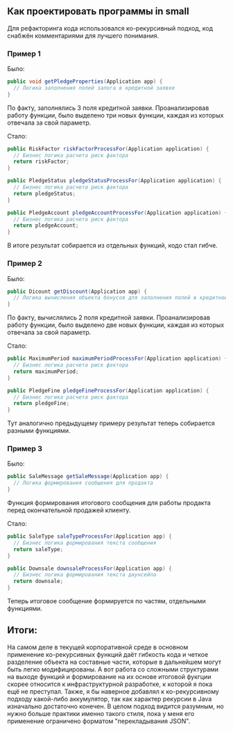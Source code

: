 ## Как проектировать программы in small

Для рефакторинга кода использовался ко-рекурсивный подход, код снабжён комментариями для лучшего понимания.

### Пример 1
Было:
``` Java
public void getPledgeProperties(Application app) {
  // Логика заполнения полей залога в кредитной заявке
}
```

По факту, заполнялись 3 поля кредитной заявки. Проанализировав работу функции, было выделено три новых функции, каждая из которых отвечала за свой параметр.

Стало:
``` Java
public RiskFactor riskFactorProcessFor(Application application) {
  // Бизнес логика расчета риск фактора
  return riskFactor;
}

public PledgeStatus pledgeStatusProcessFor(Application application) {
  // Бизнес логика расчета риск фактора
  return pledgeStatus;
}

public PledgeAccount pledgeAccountProcessFor(Application application) {
  // Бизнес логика расчета риск фактора
  return pledgeAccount;
}
```
В итоге результат собирается из отдельных функций, кодо стал гибче.

### Пример 2
Было:
``` Java
public Dicount getDiscount(Application app) {
  // Логика вычисления объекта бонусов для заполнения полей в кредитной заявке
}
```

По факту, вычислялиcь 2 поля кредитной заявки. Проанализировав работу функции, было выделено две новых функции, каждая из которых отвечала за свой параметр.

Стало:
``` Java
public MaximumPeriod maximumPeriodProcessFor(Application application) {
  // Бизнес логика расчета риск фактора
  return maximumPeriod;
}

public PledgeFine pledgeFineProcessFor(Application application) {
  // Бизнес логика расчета риск фактора
  return pledgeFine;
}
```

Тут аналогично предыдущему примеру результат теперь собирается разными функциями.

### Пример 3
Было:
``` Java
public SaleMessage getSaleMessage(Application app) {
  // Логика формирования сообщения для продакта
}
```

Функция формирования итогового сообщения для работы продакта перед окончательной продажей клиенту.

Стало:
``` Java
public SaleType saleTypeProcessFor(Application app) {
  // Бизнес логика формирования текста сообщения
  return saleType;
}

public Downsale downsaleProcessFor(Application app) {
  // Бизнес логика формирования текста даунсейла
  return downsale;
}
```

Теперь итоговое сообщение формируется по частям, отдельными функциями.

## Итоги:
На самом деле в текущей корпоративной среде в основном применение ко-рекурсивных функций даёт гибкость кода и четкое разделение объекта на составные части, которые в дальнейшем могут быть легко модифицированы. А вот работа со сложными структурами на выходе функций и формирование на их основе итоговой фукгции скорее относится к инфраструктурной разработке, к которой я пока ещё не преступал. Также, я бы наверное добавлял к ко-рекурсивному подходу какой-либо аккумулятор, так как характер рекурсии в Java изначально достаточно конечен. В целом подход видится разумным, но нужно больше практики именно такого стиля, пока у меня его применение ограничено форматом "перекладывания JSON".
